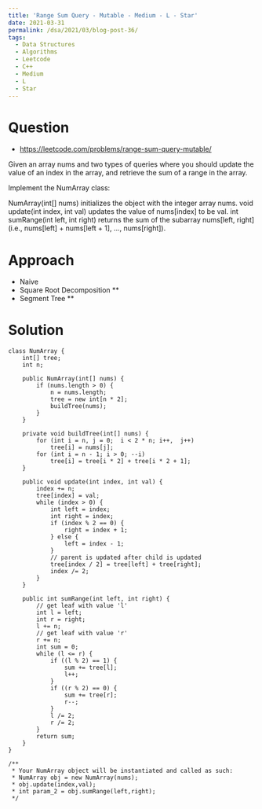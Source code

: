 ```yaml
---
title: 'Range Sum Query - Mutable - Medium - L - Star'
date: 2021-03-31
permalink: /dsa/2021/03/blog-post-36/
tags:
  - Data Structures
  - Algorithms
  - Leetcode
  - C++
  - Medium
  - L
  - Star
---
```


# Question

- https://leetcode.com/problems/range-sum-query-mutable/

Given an array nums and two types of queries where you should update the value of an index in the array, and retrieve the sum of a range in the array.

Implement the NumArray class:

NumArray(int[] nums) initializes the object with the integer array nums.
void update(int index, int val) updates the value of nums[index] to be val.
int sumRange(int left, int right) returns the sum of the subarray nums[left, right] (i.e., nums[left] + nums[left + 1], ..., nums[right]).

# Approach

- Naive
- Square Root Decomposition **
- Segment Tree **

# Solution
```
class NumArray {
    int[] tree;
    int n; 
    
    public NumArray(int[] nums) {
        if (nums.length > 0) {
            n = nums.length;
            tree = new int[n * 2];
            buildTree(nums);
        }
    }
    
    private void buildTree(int[] nums) {
        for (int i = n, j = 0;  i < 2 * n; i++,  j++)
            tree[i] = nums[j];
        for (int i = n - 1; i > 0; --i)
            tree[i] = tree[i * 2] + tree[i * 2 + 1];
    }
    
    public void update(int index, int val) {
        index += n;
        tree[index] = val;
        while (index > 0) {
            int left = index;
            int right = index;
            if (index % 2 == 0) {
                right = index + 1;
            } else {
                left = index - 1;
            }
            // parent is updated after child is updated
            tree[index / 2] = tree[left] + tree[right];
            index /= 2;
        }
    }
    
    public int sumRange(int left, int right) {
        // get leaf with value 'l'
        int l = left;
        int r = right;
        l += n;
        // get leaf with value 'r'
        r += n;
        int sum = 0;
        while (l <= r) {
            if ((l % 2) == 1) {
                sum += tree[l];
                l++;
            }
            if ((r % 2) == 0) {
                sum += tree[r];
                r--;
            }
            l /= 2;
            r /= 2;
        }
        return sum;
    }
}

/**
 * Your NumArray object will be instantiated and called as such:
 * NumArray obj = new NumArray(nums);
 * obj.update(index,val);
 * int param_2 = obj.sumRange(left,right);
 */
```